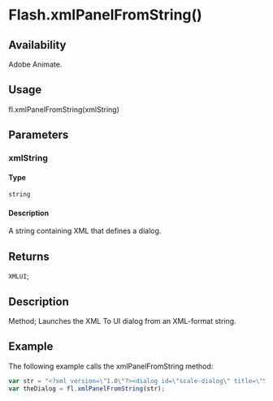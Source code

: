 # Flash.xmlPanelFromString()

## Availability

Adobe Animate.

## Usage

fl.xmlPanelFromString(xmlString)

## Parameters

### **xmlString**

#### Type

```typescript
string
```

#### Description

A string containing XML that defines a dialog.

## Returns

`XMLUI`;

## Description

Method; Launches the XML To UI dialog from an XML-format string.

## Example

The following example calls the xmlPanelFromString method:

```javascript
var str = "<?xml version=\"1.0\"?><dialog id=\"scale-dialog\" title=\"Scale Selection\"buttons=\"accept, cancel\"><grid><columns><column/><column/></columns><rows><row align=\"center\"><label value=\"Scale y:\" control=\"yScale\"/><textbox id=\"yScale\"/></row></rows></grid></dialog>";
var theDialog = fl.xmlPanelFromString(str);
```
